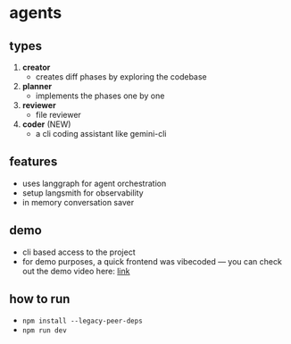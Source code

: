 # agents

## types
1. **creator**
   - creates diff phases by exploring the codebase
2. **planner**
   - implements the phases one by one
3. **reviewer**
   - file reviewer
4. **coder** (NEW)
   - a cli coding assistant like gemini-cli

## features
- uses langgraph for agent orchestration
- setup langsmith for observability
- in memory conversation saver

## demo
- cli based access to the project
- for demo purposes, a quick frontend was vibecoded — you can check out the demo video here: [link]()  

## how to run
- `npm install --legacy-peer-deps`
- `npm run dev`
